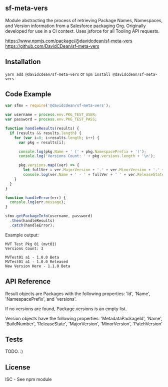 ## sf-meta-vers

Module abstracting the process of retrieving Package Names, Namespaces, and Version information from a Salesforce packaging Org. Originally developed for use in a CI context. Uses jsforce for all Tooling API requests.

https://www.npmjs.com/package/@davidcdean/sf-meta-vers
https://github.com/DavidCDean/sf-meta-vers

## Installation

`yarn add @davidcdean/sf-meta-vers`
or
`npm install @davidcdean/sf-meta-vers`

## Code Example

```javascript
var sfmv = require('@davidcdean/sf-meta-vers');

var username = process.env.PKG_TEST_USER;
var password = process.env.PKG_TEST_PASS;

function handleResults(results) {
  if (results && results.length) {
    for (var i=0; i<results.length; i++) {
      var pkg = results[i];

      console.log(pkg.Name + ' (' + pkg.NamespacePrefix + ')');
      console.log('Versions Count: ' + pkg.versions.length + '\n');

      pkg.versions.map((ver) => { 
        let fullVer = ver.MajorVersion + '.' + ver.MinorVersion + '.' + ver.PatchVersion;
        console.log(ver.Name + ' - ' + fullVer + ' ' + ver.ReleaseState); });
    }
  }
}

function handleError(err) {
  console.log(err.message);
}

sfmv.getPackageInfo(username, password)
  .then(handleResults)
  .catch(handleError);

```

Example output:

```
MVT Test Pkg 01 (mvt01)
Versions Count: 3

MVTest01 a1 - 1.0.0 Beta
MVTest01 a1 - 1.0.0 Released
New Version Here - 1.1.0 Beta
```

## API Reference

Result objects are Packages with the following properties: 'Id', 'Name', 'NamespacePrefix', and 'versions'.

If no versions are found, Package.versions is an empty list.

Version objects have the following properties: 'MetadataPackageId', 'Name', 'BuildNumber', 'ReleaseState', 'MajorVersion', 'MinorVersion', 'PatchVersion'

## Tests

TODO. :)


## License

ISC - See npm module